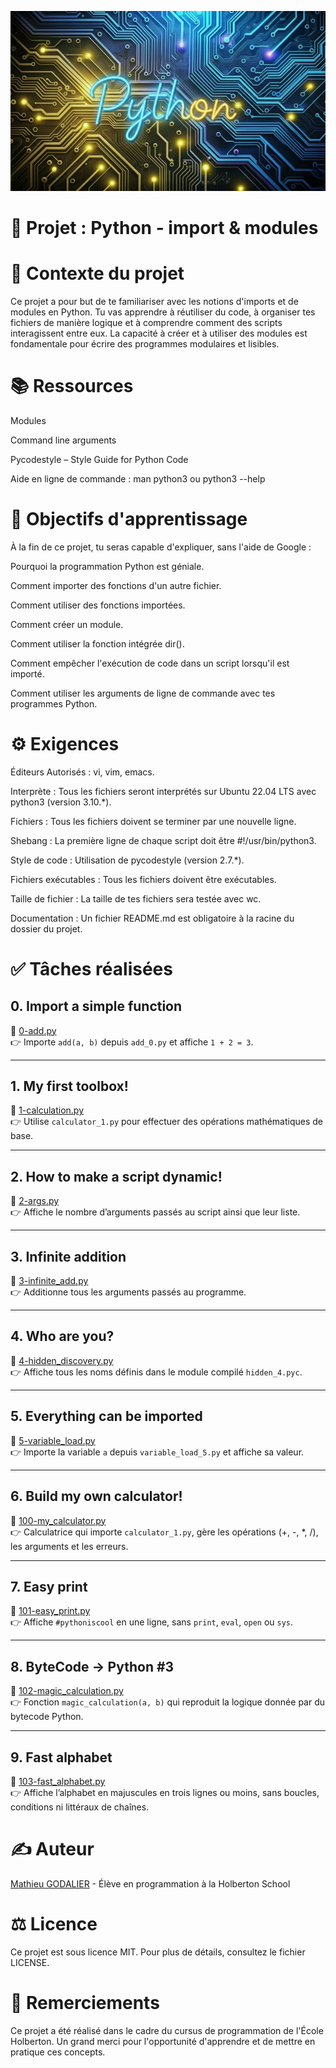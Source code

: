 <p align="center">
<img src=https://github.com/Mathieu7483/Aiko78-Photgraphy/blob/main/img/python%20n%C3%A9eon%20carte%20%C3%A9l%C3%A9ctronique.png>
</p>

# 🐍 Projet : Python - import & modules

# 📖 Contexte du projet
Ce projet a pour but de te familiariser avec les notions d'imports et de modules en Python. Tu vas apprendre à réutiliser du code, à organiser tes fichiers de manière logique et à comprendre comment des scripts interagissent entre eux. La capacité à créer et à utiliser des modules est fondamentale pour écrire des programmes modulaires et lisibles.

# 📚 Ressources
Modules

Command line arguments

Pycodestyle – Style Guide for Python Code

Aide en ligne de commande : man python3 ou python3 --help

# 🎯 Objectifs d'apprentissage
À la fin de ce projet, tu seras capable d'expliquer, sans l'aide de Google :

Pourquoi la programmation Python est géniale.

Comment importer des fonctions d'un autre fichier.

Comment utiliser des fonctions importées.

Comment créer un module.

Comment utiliser la fonction intégrée dir().

Comment empêcher l'exécution de code dans un script lorsqu'il est importé.

Comment utiliser les arguments de ligne de commande avec tes programmes Python.

# ⚙️ Exigences
Éditeurs Autorisés : vi, vim, emacs.

Interprète : Tous les fichiers seront interprétés sur Ubuntu 22.04 LTS avec python3 (version 3.10.*).

Fichiers : Tous les fichiers doivent se terminer par une nouvelle ligne.

Shebang : La première ligne de chaque script doit être #!/usr/bin/python3.

Style de code : Utilisation de pycodestyle (version 2.7.*).

Fichiers exécutables : Tous les fichiers doivent être exécutables.

Taille de fichier : La taille de tes fichiers sera testée avec wc.

Documentation : Un fichier README.md est obligatoire à la racine du dossier du projet.


# ✅ Tâches réalisées

## 0. Import a simple function
📄 [0-add.py](https://github.com/Mathieu7483/holbertonschool-higher_level_programming/blob/main/python-import_modules/0-add.py)  
👉 Importe `add(a, b)` depuis `add_0.py` et affiche `1 + 2 = 3`.

---

## 1. My first toolbox!
📄 [1-calculation.py](https://github.com/Mathieu7483/holbertonschool-higher_level_programming/blob/main/python-import_modules/1-calculation.py)  
👉 Utilise `calculator_1.py` pour effectuer des opérations mathématiques de base.

---

## 2. How to make a script dynamic!
📄 [2-args.py](https://github.com/Mathieu7483/holbertonschool-higher_level_programming/blob/main/python-import_modules/2-args.py)  
👉 Affiche le nombre d’arguments passés au script ainsi que leur liste.

---

## 3. Infinite addition
📄 [3-infinite_add.py](https://github.com/Mathieu7483/holbertonschool-higher_level_programming/blob/main/python-import_modules/3-infinite_add.py)  
👉 Additionne tous les arguments passés au programme.

---

## 4. Who are you?
📄 [4-hidden_discovery.py](https://github.com/Mathieu7483/holbertonschool-higher_level_programming/blob/main/python-import_modules/4-hidden_discovery.py)  
👉 Affiche tous les noms définis dans le module compilé `hidden_4.pyc`.

---

## 5. Everything can be imported
📄 [5-variable_load.py](https://github.com/Mathieu7483/holbertonschool-higher_level_programming/blob/main/python-import_modules/5-variable_load.py)  
👉 Importe la variable `a` depuis `variable_load_5.py` et affiche sa valeur.

---

## 6. Build my own calculator!
📄 [100-my_calculator.py](https://github.com/Mathieu7483/holbertonschool-higher_level_programming/blob/main/python-import_modules/100-my_calculator.py)  
👉 Calculatrice qui importe `calculator_1.py`, gère les opérations (+, -, *, /), les arguments et les erreurs.

---

## 7. Easy print
📄 [101-easy_print.py](https://github.com/Mathieu7483/holbertonschool-higher_level_programming/blob/main/python-import_modules/101-easy_print.py)  
👉 Affiche `#pythoniscool` en une ligne, sans `print`, `eval`, `open` ou `sys`.

---

## 8. ByteCode → Python #3
📄 [102-magic_calculation.py](https://github.com/Mathieu7483/holbertonschool-higher_level_programming/blob/main/python-import_modules/102-magic_calculation.py)  
👉 Fonction `magic_calculation(a, b)` qui reproduit la logique donnée par du bytecode Python.

---

## 9. Fast alphabet
📄 [103-fast_alphabet.py](https://github.com/Mathieu7483/holbertonschool-higher_level_programming/blob/main/python-import_modules/103-fast_alphabet.py)  
👉 Affiche l’alphabet en majuscules en trois lignes ou moins, sans boucles, conditions ni littéraux de chaînes.



# ✍️ Auteur
[Mathieu GODALIER](https://github.com/Mathieu7483) - Élève en programmation à la Holberton School

# ⚖️ Licence

Ce projet est sous licence MIT. Pour plus de détails, consultez le fichier LICENSE.

# 🙏 Remerciements

Ce projet a été réalisé dans le cadre du cursus de programmation de l'École Holberton. Un grand merci pour l'opportunité d'apprendre et de mettre en pratique ces concepts.